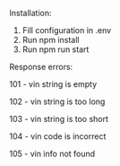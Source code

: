 Installation:

1. Fill configuration in .env
2. Run npm install
3. Run npm run start

Response errors:

101 - vin string is empty

102 - vin string is too long

103 - vin string is too short

104 - vin code is incorrect

105 - vin info not found
